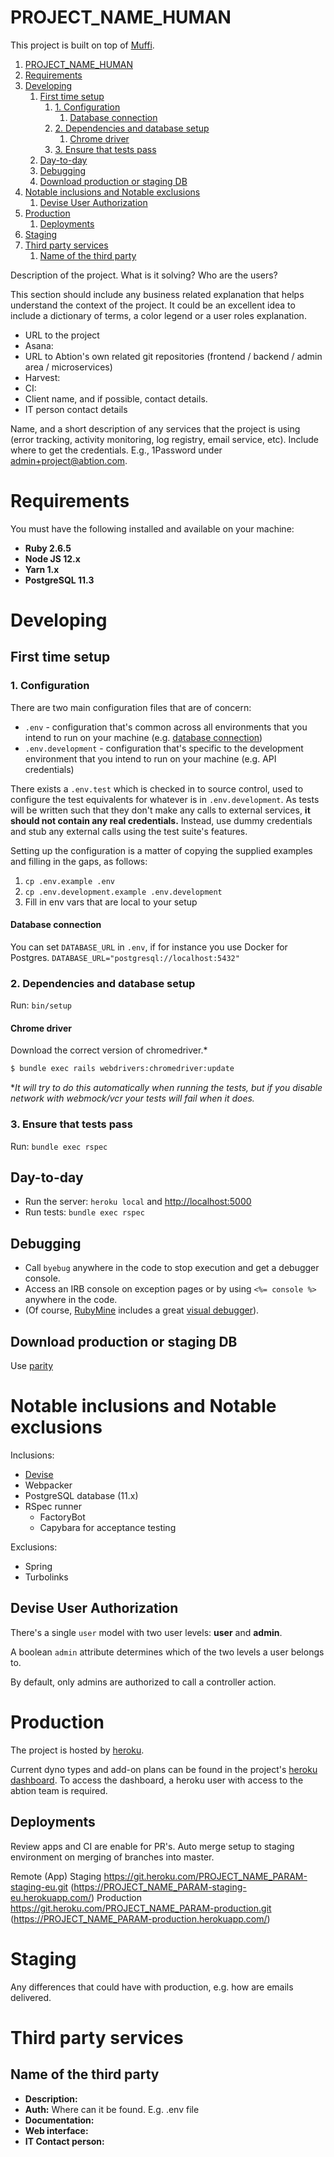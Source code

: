 # PROJECT_NAME_HUMAN

This project is built on top of [Muffi](https://github.com/abtion/muffi).

1. [PROJECT_NAME_HUMAN](#PROJECT_NAME_PARAM)
2. [Requirements](#requirements)
3. [Developing](#developing)
   1. [First time setup](#first-time-setup)
      1. [1. Configuration](#1-configuration)
         1. [Database connection](#database-connection)
      2. [2. Dependencies and database setup](#2-dependencies-and-database-setup)
         1. [Chrome driver](#chrome-driver)
      3. [3. Ensure that tests pass](#3-ensure-that-tests-pass)
   2. [Day-to-day](#day-to-day)
   3. [Debugging](#debugging)
   4. [Download production or staging DB](#download-production-or-staging-db)
4. [Notable inclusions and Notable exclusions](#notable-inclusions-and-notable-exclusions)
   1. [Devise User Authorization](#devise-user-authorization)
5. [Production](#production)
   1. [Deployments](#deployments)
6. [Staging](#staging)
7. [Third party services](#third-party-services)
   1. [Name of the third party](#name-of-the-third-party)

Description of the project. What is it solving? Who are the users?

This section should include any business related explanation that helps understand the context of the project. It could be an excellent idea to include a dictionary of terms, a color legend or a user roles explanation.

- URL to the project
- Asana:
- URL to Abtion's own related git repositories (frontend / backend / admin area / microservices)
- Harvest:
- CI:
- Client name, and if possible, contact details.
- IT person contact details

Name, and a short description of any services that the project is using (error tracking, activity monitoring, log registry, email service, etc). Include where to get the credentials. E.g., 1Password under admin+project@abtion.com.

# Requirements

You must have the following installed and available on your machine:

- **Ruby 2.6.5**
- **Node JS 12.x**
- **Yarn 1.x**
- **PostgreSQL 11.3**

# Developing

## First time setup

### 1. Configuration

There are two main configuration files that are of concern:

- `.env` - configuration that's common across all environments that you intend
  to run on your machine (e.g. [database connection](#database-connection))
- `.env.development` - configuration that's specific to the development
  environment that you intend to run on your machine (e.g. API credentials)

There exists a `.env.test` which is checked in to source control, used to
configure the test equivalents for whatever is in `.env.development`. As tests
will be written such that they don't make any calls to external services, **it
should not contain any real credentials.** Instead, use dummy credentials and
stub any external calls using the test suite's features.

Setting up the configuration is a matter of copying the supplied examples and
filling in the gaps, as follows:

1. `cp .env.example .env`
2. `cp .env.development.example .env.development`
3. Fill in env vars that are local to your setup

#### Database connection

You can set `DATABASE_URL` in `.env`, if for instance you use Docker for Postgres. `DATABASE_URL="postgresql://localhost:5432"`

### 2. Dependencies and database setup

Run: `bin/setup`

#### Chrome driver

Download the correct version of chromedriver.\*

```sh
$ bundle exec rails webdrivers:chromedriver:update
```

\*_It will try to do this automatically when running the tests, but if you disable network with webmock/vcr your tests will fail when it does._

### 3. Ensure that tests pass

Run: `bundle exec rspec`

## Day-to-day

- Run the server: `heroku local` and [http://localhost:5000](http://localhost:5000)
- Run tests: `bundle exec rspec`

## Debugging

- Call `byebug` anywhere in the code to stop execution and get a debugger console.
- Access an IRB console on exception pages or by using `<%= console %>` anywhere in the code.
- (Of course, [RubyMine](https://www.jetbrains.com/ruby/) includes a great [visual debugger](https://www.jetbrains.com/ruby/features/ruby_debugger.html)).

## Download production or staging DB

Use [parity](https://github.com/thoughtbot/parity)

# Notable inclusions and Notable exclusions

Inclusions:

- [Devise](#devise-user-authorization)
- Webpacker
- PostgreSQL database (11.x)
- RSpec runner
  - FactoryBot
  - Capybara for acceptance testing

Exclusions:

- Spring
- Turbolinks

## Devise User Authorization

There's a single `user` model with two user levels: **user** and **admin**.

A boolean `admin` attribute determines which of the two levels a user belongs to.

By default, only admins are authorized to call a controller action.

# Production

The project is hosted by [heroku](https://heroku.com).

Current dyno types and add-on plans can be found in the project's [heroku dashboard](https://dashboard.heroku.com/apps/PROJECT_NAME_PARAM-production). To access the dashboard, a heroku user with access to the abtion team is required.

## Deployments

Review apps and CI are enable for PR's. Auto merge setup to staging environment on merging of branches into master.

Remote (App)
Staging https://git.heroku.com/PROJECT_NAME_PARAM-staging-eu.git (https://PROJECT_NAME_PARAM-staging-eu.herokuapp.com/)
Production https://git.heroku.com/PROJECT_NAME_PARAM-production.git (https://PROJECT_NAME_PARAM-production.herokuapp.com/)

# Staging

Any differences that could have with production, e.g. how are emails delivered.

# Third party services

## Name of the third party

- **Description:**
- **Auth:** Where can it be found. E.g. .env file
- **Documentation:**
- **Web interface:**
- **IT Contact person:**
